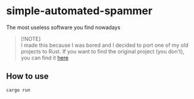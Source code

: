 # simple-automated-spammer
The most useless software you find nowadays

> [!NOTE]\
> I made this because I was bored and I decided to 
> port one of my old projects to Rust. If you want to find the original project
> (you don't), you can find it [here](https://github.com/ArikSquad/Spammer)


## How to use
`cargo run`